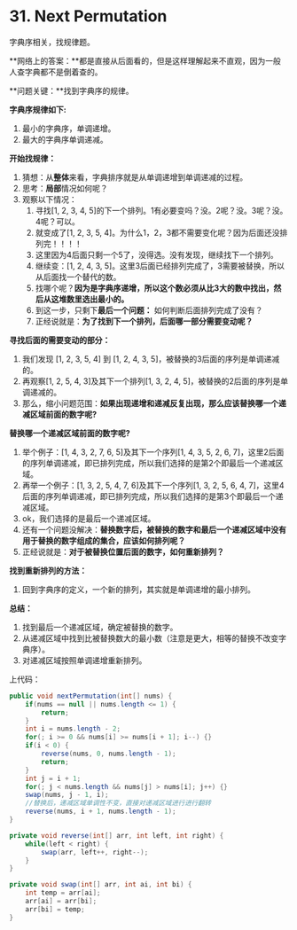 # 31. Next Permutation

字典序相关，找规律题。

**网络上的答案：**都是直接从后面看的，但是这样理解起来不直观，因为一般人查字典都不是倒着查的。

**问题关键：**找到字典序的规律。

**字典序规律如下:**

1. 最小的字典序，单调递增。
2. 最大的字典序单调递减。

**开始找规律：**

1. 猜想：从**整体**来看，字典排序就是从单调递增到单调递减的过程。
2. 思考：**局部**情况如何呢？
3. 观察以下情况：
   1. 寻找[1, 2, 3, 4, 5]的下一个排列。1有必要变吗？没。2呢？没。3呢？没。4呢？可以。
   2. 就变成了[1, 2, 3, 5, 4]。为什么1，2，3都不需要变化呢？因为后面还没排列完！！！！
   3. 这里因为4后面只剩一个5了，没得选。没有发现，继续找下一个排列。
   4. 继续变：[1, 2, 4, 3, 5]。这里3后面已经排列完成了，3需要被替换，所以从后面找一个替代的数。
   5. 找哪个呢？**因为是字典序递增，所以这个数必须从比3大的数中找出，然后从这堆数里选出最小的。**
   6. 到这一步，只剩下**最后一个问题：** 如何判断后面排列完成了没有？
   7. 正经说就是：**为了找到下一个排列，后面哪一部分需要变动呢？**

**寻找后面的需要变动的部分：**

1. 我们发现 [1, 2, 3, 5, 4] 到 [1, 2, 4, 3, 5]，被替换的3后面的序列是单调递减的。
2. 再观察[1, 2, 5, 4, 3]及其下一个排列[1, 3, 2, 4, 5]，被替换的2后面的序列是单调递减的。
3. 那么，缩小问题范围：**如果出现递增和递减反复出现，那么应该替换哪一个递减区域前面的数字呢?**

**替换哪一个递减区域前面的数字呢?**

1. 举个例子：[1, 4, 3, 2, 7, 6, 5]及其下一个序列[1, 4, 3, 5, 2, 6, 7]，这里2后面的序列单调递减，即已排列完成，所以我们选择的是第2个即最后一个递减区域。
2. 再举一个例子：[1, 3, 2, 5, 4, 7, 6]及其下一个序列[1, 3, 2, 5, 6, 4, 7]，这里4后面的序列单调递减，即已排列完成，所以我们选择的是第3个即最后一个递减区域。
3. ok，我们选择的是最后一个递减区域。
4. 还有一个问题没解决：**替换数字后，被替换的数字和最后一个递减区域中没有用于替换的数字组成的集合，应该如何排列呢？**
5. 正经说就是：**对于被替换位置后面的数字，如何重新排列？**

**找到重新排列的方法：**

1. 回到字典序的定义，一个新的排列，其实就是单调递增的最小排列。

**总结：**

1. 找到最后一个递减区域，确定被替换的数字。
2. 从递减区域中找到比被替换数大的最小数（注意是更大，相等的替换不改变字典序）。
3. 对递减区域按照单调递增重新排列。

上代码：

```java
public void nextPermutation(int[] nums) {
    if(nums == null || nums.length <= 1) {
        return;
    }
    int i = nums.length - 2;
    for(; i >= 0 && nums[i] >= nums[i + 1]; i--) {}
    if(i < 0) {
        reverse(nums, 0, nums.length - 1);
        return;
    }
    int j = i + 1;
    for(; j < nums.length && nums[j] > nums[i]; j++) {}
    swap(nums, j - 1, i);
    //替换后，递减区域单调性不变，直接对递减区域进行进行翻转
    reverse(nums, i + 1, nums.length - 1);
}

private void reverse(int[] arr, int left, int right) {
    while(left < right) {
        swap(arr, left++, right--);
    }
}

private void swap(int[] arr, int ai, int bi) {
    int temp = arr[ai];
    arr[ai] = arr[bi];
    arr[bi] = temp;
}
```

